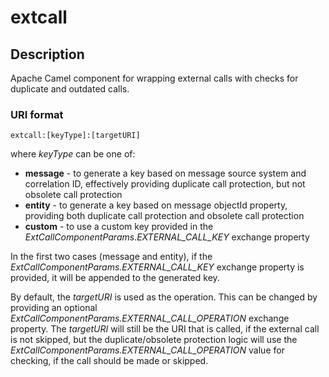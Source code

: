 # extcall

## Description

Apache Camel component for wrapping external calls with checks for duplicate and outdated calls.

### URI format

```
extcall:[keyType]:[targetURI]
```

where *keyType* can be one of:

-   **message** - to generate a key based on message source system and correlation ID, effectively providing duplicate call protection, but not obsolete call protection
-   **entity** - to generate a key based on message objectId property, providing both duplicate call protection and obsolete call protection
-   **custom** - to use a custom key provided in the *ExtCallComponentParams.EXTERNAL\_CALL\_KEY* exchange property

In the first two cases (message and entity), if the *ExtCallComponentParams.EXTERNAL\_CALL\_KEY* exchange property is provided, it will be appended to the generated key.

By default, the *targetURI* is used as the operation. This can be changed by providing an optional *ExtCallComponentParams.EXTERNAL\_CALL\_OPERATION* exchange property. The *targetURI* will still be the URI that is called, if the external call is not skipped, but the duplicate/obsolete protection logic will use the *ExtCallComponentParams.EXTERNAL\_CALL\_OPERATION* value for checking, if the call should be made or skipped.
